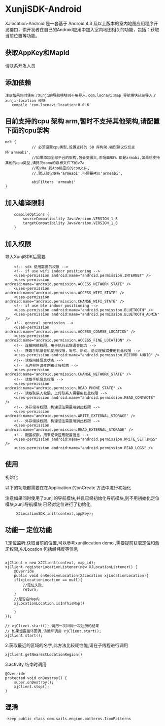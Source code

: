 # XunjiSDK-Android


XJlocation-Android 是一套基于 Android 4.3 及以上版本的室内地图应用程序开发接口，供开发者在自己的Android应用中加入室内地图相关的功能，包括：获取当前位置等功能。

## 获取AppKey和MapId
请联系开发人员

## 添加依赖

```
注意如果同时使用了Xunji的导航模块则不用导入,com.locnavi:map 导航模块已经导入了xunji-location 模块
   compile 'com.locnavi:location:0.0.6'
```

## 目前支持的cpu 架构 arm,暂时不支持其他架构,请配置下面的cpu架构
```
ndk {
            // 必须设置cpu类型,设置支持的 SO 库构架,强烈建议仅仅支持'armeabi',
            //如果添加全部平台的架构,包会变很大,市场面98% 都是armabi,如果想支持其他的cpu类型,请拷贝demo的跟根文件下的v7a
            //和v8a 到App相应的的cpu文件,
            //,默认仅仅支持'armeabi',不需要拷贝'armeabi',

            abiFilters 'armeabi'
}
```


## 加入编译限制

```
    compileOptions {
        sourceCompatibility JavaVersion.VERSION_1_8
        targetCompatibility JavaVersion.VERSION_1_8
    }

```

## 加入权限
导入XunjiSDK后需要
```
    <!-- sdk 使用需要的权限 -->
    <!-- if use wifi indoor positioning -->
    <uses-permission android:name="android.permission.INTERNET" />
    <uses-permission android:name="android.permission.ACCESS_NETWORK_STATE" />
    <uses-permission android:name="android.permission.ACCESS_WIFI_STATE" />
    <uses-permission android:name="android.permission.CHANGE_WIFI_STATE" />
    <!-- if use ble indoor positioning -->
    <uses-permission android:name="android.permission.BLUETOOTH" />
    <uses-permission android:name="android.permission.BLUETOOTH_ADMIN" />
    <!-- general permission -->
    <uses-permission android:name="android.permission.ACCESS_COARSE_LOCATION" />
    <uses-permission android:name="android.permission.ACCESS_FINE_LOCATION" />
    <!-- 连接网络权限，用于执行云端语音能力 -->
    <!-- 获取手机录音机使用权限，听写、识别、语义理解需要用到此权限 -->
    <uses-permission android:name="android.permission.RECORD_AUDIO" />
    <!-- 读取网络信息状态 -->
    <!-- 允许程序改变网络连接状态 -->
    <uses-permission android:name="android.permission.CHANGE_NETWORK_STATE" />
    <!-- 读取手机信息权限 -->
    <uses-permission android:name="android.permission.READ_PHONE_STATE" />
    <!-- 读取联系人权限，上传联系人需要用到此权限 -->
    <uses-permission android:name="android.permission.READ_CONTACTS" />
    <!-- 外存储写权限，构建语法需要用到此权限 -->
    <uses-permission android:name="android.permission.WRITE_EXTERNAL_STORAGE" />
    <!-- 外存储读权限，构建语法需要用到此权限 -->
    <uses-permission android:name="android.permission.READ_EXTERNAL_STORAGE" />
    <!-- 配置权限，用来记录应用配置信息 -->
    <uses-permission android:name="android.permission.WRITE_SETTINGS" />
    <uses-permission android:name="android.permission.READ_LOGS" />
```

## 使用
初始化

以下的功能都需要在在Application 的onCreate 方法中进行初始化

注意如果同时使用了xunji的导航模块,并且已经初始化导航模块,则不用初始化定位模块,xunji导航模块 已经对定位进行了初始化,

```
     XJLocationSDK.init(context,appKey);

```

## 功能一  定位功能
1.定位监听,获取当前的位置,可以参考xunjilocation demo ,需要提前获取定位和蓝牙权限,XJLocation 包括经纬度等信息
```

xjClient = new XJClient(context, map_id);
xjClient.registerLocationListener(new XJLocationListener() {
    @Override
    public void onReceiveLocation(XJLocation xjLocationLocation){
    if(xjLocationLocation == null){
        //定位失败;
        return;
    }
    //是否在Map内
    xjLocationLocation.isInThisMap()

    }
});

// xjClient.start(); 调用一次回调一次注册的结果
// 如果想要循环回调,请循环调用 xjClient.start();
xjClient.start();
```

2.获取最近的区域的名字,此方法比较耗性能,请在子线程进行调用


```
xjClient.getNearestLocationRegion()
```

3.activity 结束时调用
```
@Override
protected void onDestroy() {
    super.onDestroy();
    xjClient.stop();
}
```


## 混淆
```
-keep public class com.sails.engine.patterns.IconPatterns
```